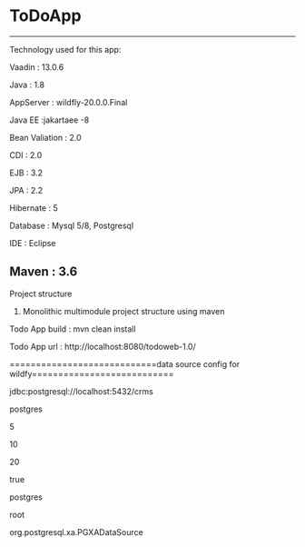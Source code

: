 # ToDoApp 
-----------------------------------------------------------------

 Technology used for this app:
 
 Vaadin    : 13.0.6
 
 Java      : 1.8
 
 AppServer : wildfly-20.0.0.Final
 
 Java EE   :jakartaee -8 
 
 Bean Valiation : 2.0
 
 CDI       : 2.0
 
 EJB       : 3.2
 
 JPA       : 2.2
 
 Hibernate : 5
 
 Database  : Mysql 5/8, Postgresql
 
 IDE       : Eclipse 
 
 Maven     : 3.6
----------------------------------

 Project structure 
 1. Monolithic multimodule project structure  using maven 

  
 Todo App build : mvn clean install
 
  
 Todo App url :    http://localhost:8080/todoweb-1.0/
 
 
 
 ============================data source config for wildfy===========================
 
<subsystem xmlns="urn:jboss:domain:datasources:6.0">

<datasources>

<datasource jndi-name="java:jboss/datasource/TodoDS" pool-name="todo_ds" enabled="true" spy="true">

<connection-url>jdbc:postgresql://localhost:5432/crms</connection-url>

<driver>postgres</driver>

<pool>

 <min-pool-size>5</min-pool-size>
 
 <initial-pool-size>10</initial-pool-size>
 
 <max-pool-size>20</max-pool-size>
 
 <prefill>true</prefill>
 
</pool>

<security>

 <user-name>postgres</user-name>
 
 <password>root</password>
 
</security>

<validation>

 <valid-connection-checker class-name="org.jboss.jca.adapters.jdbc.extensions.postgres.PostgreSQLValidConnectionChecker"/>
 
 <exception-sorter class-name="org.jboss.jca.adapters.jdbc.extensions.postgres.PostgreSQLExceptionSorter"/>
 
</datasource>

<drivers>

<driver name="postgres" module="org.postgres">

 <xa-datasource-class>org.postgresql.xa.PGXADataSource</xa-datasource-class>
 
</driver>

</drivers>

</datasources>